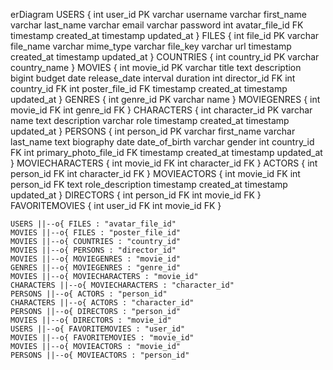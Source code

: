 erDiagram
    USERS {
        int user_id PK
        varchar username
        varchar first_name
        varchar last_name
        varchar email
        varchar password
        int avatar_file_id FK
        timestamp created_at
        timestamp updated_at
    }
    FILES {
        int file_id PK
        varchar file_name
        varchar mime_type
        varchar file_key
        varchar url
        timestamp created_at
        timestamp updated_at
    }
    COUNTRIES {
        int country_id PK
        varchar country_name
    }
    MOVIES {
        int movie_id PK
        varchar title
        text description
        bigint budget
        date release_date
        interval duration
        int director_id FK
        int country_id FK
        int poster_file_id FK
        timestamp created_at
        timestamp updated_at
    }
    GENRES {
        int genre_id PK
        varchar name
    }
    MOVIEGENRES {
        int movie_id FK
        int genre_id FK
    }
    CHARACTERS {
        int character_id PK
        varchar name
        text description
        varchar role
        timestamp created_at
        timestamp updated_at
    }
    PERSONS {
        int person_id PK
        varchar first_name
        varchar last_name
        text biography
        date date_of_birth
        varchar gender
        int country_id FK
        int primary_photo_file_id FK
        timestamp created_at
        timestamp updated_at
    }
    MOVIECHARACTERS {
        int movie_id FK
        int character_id FK
    }
    ACTORS {
        int person_id FK
        int character_id FK
    }
    MOVIEACTORS {
        int movie_id FK
        int person_id FK
        text role_description
        timestamp created_at
        timestamp updated_at
    }
    DIRECTORS {
        int person_id FK
        int movie_id FK
    }
    FAVORITEMOVIES {
        int user_id FK
        int movie_id FK
    }

    USERS ||--o{ FILES : "avatar_file_id"
    MOVIES ||--o{ FILES : "poster_file_id"
    MOVIES ||--o{ COUNTRIES : "country_id"
    MOVIES ||--o{ PERSONS : "director_id"
    MOVIES ||--o{ MOVIEGENRES : "movie_id"
    GENRES ||--o{ MOVIEGENRES : "genre_id"
    MOVIES ||--o{ MOVIECHARACTERS : "movie_id"
    CHARACTERS ||--o{ MOVIECHARACTERS : "character_id"
    PERSONS ||--o{ ACTORS : "person_id"
    CHARACTERS ||--o{ ACTORS : "character_id"
    PERSONS ||--o{ DIRECTORS : "person_id"
    MOVIES ||--o{ DIRECTORS : "movie_id"
    USERS ||--o{ FAVORITEMOVIES : "user_id"
    MOVIES ||--o{ FAVORITEMOVIES : "movie_id"
    MOVIES ||--o{ MOVIEACTORS : "movie_id"
    PERSONS ||--o{ MOVIEACTORS : "person_id"
